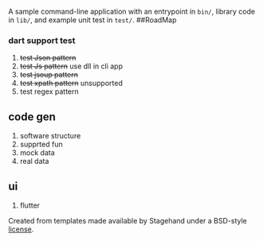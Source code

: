 A sample command-line application with an entrypoint in `bin/`, library code
in `lib/`, and example unit test in `test/`.
  ##RoadMap
### dart support test
1. ~~test Json pattern~~
2. ~~test Js pattern~~ use dll in cli app
3. ~~test jsoup pattern~~
3. ~~test xpath pattern~~ unsupported
3. test regex pattern
## code gen
1.  software structure
1.  supprted fun
1.  mock data
2.  real data
## ui
1. flutter 


Created from templates made available by Stagehand under a BSD-style
[license](https://github.com/dart-lang/stagehand/blob/master/LICENSE).
